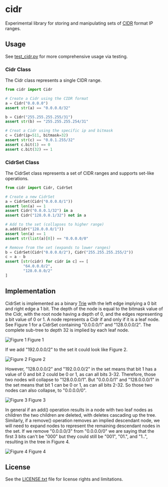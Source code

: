 # cidr

Experimental library for storing and manipulating sets of [CIDR](https://en.wikipedia.org/wiki/Classless_Inter-Domain_Routing) format IP ranges.

## Usage

See [test_cidr.py](test_cidr.py) for more comprehensive usage via testing.

### Cidr Class

The Cidr class represents a single CIDR range.

```python
from cidr import Cidr

# Create a Cidr using the CIDR format
a = Cidr("0.0.0.0")
assert str(a) == "0.0.0.0/32"

b = Cidr("255.255.255.255/31")
assert str(b) == "255.255.255.254/31"

# Creat a Cidr using the specific ip and bitmask
c = Cidr(ip=511, bitmask=32)
assert str(c) == "0.0.1.255/32"
assert c.bit(1) == 0
assert c.bit(32) == 1
```

### CidrSet Class

The CidrSet class represents a set of CIDR ranges and supports set-like operations.

```python
from cidr import Cidr, CidrSet

# Create a new CidrSet
a = CidrSet(Cidr("0.0.0.0/1"))
assert len(a) == 1
assert Cidr("0.0.0.1/32") in a
assert Cidr("128.0.0.1/32") not in a

# Add to the set (collapses to higher range)
a.add(Cidr("128.0.0.0/1"))
assert len(a) == 1
assert str(list(a)[0]) == "0.0.0.0/0"

# Remove from the set (expands to lower ranges)
b = CidrSet(Cidr("0.0.0.0/2"), Cidr("255.255.255.255/2"))
c = a - b
assert [str(cidr) for cidr in c] == [
        "64.0.0.0/2",
        "128.0.0.0/2"
]
```

## Implementation

CidrSet is implemented as a binary [Trie](https://en.wikipedia.org/wiki/Trie) with the left edge implying a 0 bit and right edge a 1 bit. The depth of the node is equal to the bitmask value of the Cidr, with the root node having a depth of 0, and the edges representing a bit value of 0 or 1. A node represents a Cidr if and only if it is a leaf node. See Figure 1 for a CidrSet containing "0.0.0.0/1" and "128.0.0.0/2". The complete sub-tree to depth 32 is implied by each leaf node.

![Figure 1](doc/fig1.svg) Figure 1

If we add "192.0.0.0/2" to the set it could look like Figure 2.

![Figure 2](doc/fig2.svg) Figure 2

However, "128.0.0.0/2" and "192.0.0.0/2" in the set means that bit 1 has a value of 0 and bit 2 could be 0 or 1, as can all bits 3-32.  Therefore, those two nodes will collapse to "128.0.0.0/1".  But "0.0.0.0/1" and "128.0.0.0/1" in the set means that bit 1 can be 0 or 1, as can all bits 2-32.  So those two nodes can also collapse, to "0.0.0.0/0".

![Figure 3](doc/fig3.svg) Figure 3

In general if an add() operation results in a node with two leaf nodes as children the two children are deleted, with deletes cascading up the tree.  Similarly, if a remove() operation removes an implied descendant node, we will need to expand nodes to represent the remaining descendant nodes in the set.  If we remove "0.0.0.0/3" from "0.0.0.0/0" we are saying that the first 3 bits can't be "000" but they could still be "001", "01.", and "1..", resulting in the tree in Figure 4.

![Figure 4](doc/fig4.svg) Figure 4

## License

See the [LICENSE.txt](LICENSE.txt) file for license rights and limitations.
